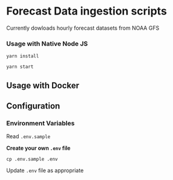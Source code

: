 # Forecast Data ingestion scripts

Currently dowloads hourly forecast datasets from NOAA GFS


### Usage with Native Node JS

```
yarn install

yarn start
```

## Usage with Docker


## Configuration
### Environment Variables

Read `.env.sample`

**Create your own `.env` file**

```cp .env.sample .env```

Update `.env` file as appropriate




